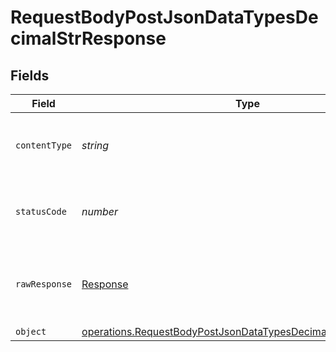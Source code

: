 # RequestBodyPostJsonDataTypesDecimalStrResponse


## Fields

| Field                                                                                                                                                 | Type                                                                                                                                                  | Required                                                                                                                                              | Description                                                                                                                                           |
| ----------------------------------------------------------------------------------------------------------------------------------------------------- | ----------------------------------------------------------------------------------------------------------------------------------------------------- | ----------------------------------------------------------------------------------------------------------------------------------------------------- | ----------------------------------------------------------------------------------------------------------------------------------------------------- |
| `contentType`                                                                                                                                         | *string*                                                                                                                                              | :heavy_check_mark:                                                                                                                                    | HTTP response content type for this operation                                                                                                         |
| `statusCode`                                                                                                                                          | *number*                                                                                                                                              | :heavy_check_mark:                                                                                                                                    | HTTP response status code for this operation                                                                                                          |
| `rawResponse`                                                                                                                                         | [Response](https://developer.mozilla.org/en-US/docs/Web/API/Response)                                                                                 | :heavy_check_mark:                                                                                                                                    | Raw HTTP response; suitable for custom response parsing                                                                                               |
| `object`                                                                                                                                              | [operations.RequestBodyPostJsonDataTypesDecimalStrResponseBody](../../../sdk/models/operations/requestbodypostjsondatatypesdecimalstrresponsebody.md) | :heavy_minus_sign:                                                                                                                                    | OK                                                                                                                                                    |